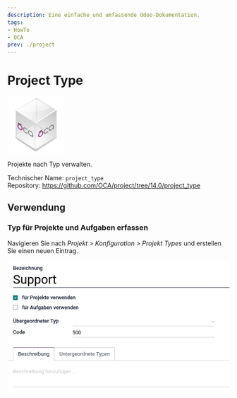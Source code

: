 ```yaml
---
description: Eine einfache und umfassende Odoo-Dokumentation.
tags:
- HowTo
- OCA
prev: ./project
---
```

# Project Type
![icon_oca_app](assets/icon_oca_app.png)

Projekte nach Typ verwalten.

Technischer Name: `project_type`\
Repository: <https://github.com/OCA/project/tree/14.0/project_type>

## Verwendung

### Typ für Projekte und Aufgaben erfassen

Navigieren Sie nach *Projekt > Konfiguration > Projekt Types* und erstellen Sie einen neuen Eintrag.

![](assets/Project%20Type.png)
